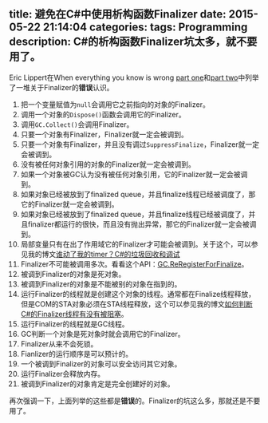 title: 避免在C#中使用析构函数Finalizer
date: 2015-05-22 21:14:04
categories:
tags: Programming
description: C#的析构函数Finalizer坑太多，就不要用了。
---
Eric Lippert在When everything you know is wrong [part one](http://ericlippert.com/2015/05/18/when-everything-you-know-is-wrong-part-one/)和[part two](http://ericlippert.com/2015/05/21/when-everything-you-know-is-wrong-part-two/)中列举了一堆关于Finalizer的**错误**认识。

1. 把一个变量赋值为`null`会调用它之前指向的对象的Finalizer。  
1. 调用一个对象的`Dispose()`函数会调用它的Finalizer。  
1. 调用`GC.Collect()`会调用Finalizer。  
1. 只要一个对象有Finalizer，Finalizer就一定会被调到。  
1. 只要一个对象有Finalizer，并且没有调过`SuppressFinalize`，Finalizer就一定会被调到。  
1. 没有被任何对象引用的对象的Finalizer就一定会被调到。  
1. 如果一个对象被GC认为没有被任何对象引用，它的Finalizer就一定会被调到。  
1. 如果对象已经被放到了finalized queue，并且finalize线程已经被调度了，那它的Finalizer就一定会被调到。  
1. 如果对象已经被放到了finalized queue，并且finalize线程已经被调度了，并且finalizer都运行的很快，而且没有抛出异常，那它的Finalizer就一定会被调到。  
1. 局部变量只有在出了作用域它的Finalizer才可能会被调到。关于这个，可以参见我的博文[谁动了我的timer？C#的垃圾回收和调试](/2013/06/20/where-is-my-timer-csharp-gc/)  
1. Finalizer不可能被调用多次。看看这个API：[GC.ReRegisterForFinalize](https://msdn.microsoft.com/en-us/library/system.gc.reregisterforfinalize%28v=vs.110%29.aspx)。  
1. 被调到Finalizer的对象是死对象。  
1. 被调到Finalizer的对象是不能被别的对象在指到的。
1. 运行Finalizer的线程就是创建这个对象的线程。通常都在Finalize线程释放，但是COM的STA对象必须在STA线程释放，这个可以参见我的博文[如何判断C#的Finalizer线程有没有被阻塞](/2015/03/20/how-to-check-the-finalizer-thread-is-blocked/)。    
1. 运行Finalizer的线程就是GC线程。  
1. GC判断一个对象是死对象时就会调用它的Finalizer。  
1. Finalizer从来不会死锁。  
1. Fianlizer的运行顺序是可以预计的。  
1. 一个被调到Finalizer的对象可以安全访问其它对象。 
1. 运行Finalizer会释放内存。  
1. 被调到Finalizer的对象肯定是完全创建好的对象。  

再次强调一下，上面列举的这些都是**错误**的。Finalizer的坑这么多，那就还是不要用了。